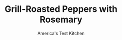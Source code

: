 ---
layout: ../../layouts/MarkdownPostLayout.astro
title: Grill-Roasted Peppers with Rosemary
author: America's Test Kitchen
pubDate: 2023-03-15
description: "Roasting red peppers transforms their juicy crunch to smoky tenderness. But to get real flavor into the peppers, we had to come up with a whole new approach."
image_url: https://res.cloudinary.com/hksqkdlah/image/upload/ar_1:1,c_fill,dpr_2.0,f_auto,fl_lossy.progressive.strip_profile,g_faces:auto,q_auto:low,w_344/21514_sfs-grill-roasted-peppers-3
tags: ["Vegetables","Grilling & Barbecue"]
calories: 727
protein: 2
carbohydrates: 12
fats: 
fiber: 4
ingredients: ["1/4 cup, extra-virgin olive oil","3 , garlic cloves, peeled and smashed","1 sprig, rosemary",", Salt and pepper","1 , (13 by 9-inch) disposable aluminum pan","6 , red bell peppers","1 tablespoon, red wine vinegar"]
serves: 4
time: "1¼ hours"
instructions: ["Combine oil, garlic, rosemary, 1/2 teaspoon salt, and 1/4 teaspoon pepper in disposable pan. Using paring knife, cut around stems of peppers and remove cores and seeds. Place peppers in pan and turn to coat with oil. Cover pan tightly with aluminum foil.","FOR A CHARCOAL GRILL: Open bottom vent completely. Light large chimney starter filled with charcoal briquettes (6 quarts). When top coals are partially covered with ash, pour evenly over half of grill. Set cooking grate in place, cover, and open lid vent completely. Heat grill until hot, about 5 minutes.","FOR A GAS GRILL: Turn all burners to high, cover, and heat grill until hot, about 15 minutes. Turn all burners to medium-high.","Clean and oil cooking grate. Place pan on grill (over hotter side for charcoal) and cook, covered, until peppers are just tender and skins begin to blister, 10 to 15 minutes, rotating and shaking pan halfway through cooking.","Remove pan from heat and carefully remove foil (reserve foil to use later). Using tongs, remove peppers from pan, allowing juices to drip back into pan, and place on grill (over hotter side for charcoal). Grill peppers, covered, turning every few minutes until skins are blackened, 10 to 15 minutes.","Discard rosemary sprig. Transfer juices and garlic to medium bowl and whisk in vinegar. Remove peppers from grill, return to now-empty pan, and cover tightly with foil. Let peppers steam for 5 minutes. Using spoon, scrape blackened skin off each pepper. Quarter peppers lengthwise, add to vinaigrette in bowl, and toss to combine. Season with salt and pepper to taste, and serve."]
nutrition: ["403 mg Potassium","51 mg Phosphorus","23 mg Calcium","1 mg Iron","24 mg Magnesium","464 mg Sodium","14 g Fat","1 mg Niacin (B3)","9 g Monounsaturated","1 g Polyunsaturated","228 mg Vitamin C","1 g Saturated","4 g Fiber","83 µg Folate (food)","7 g Sugars","17 µg Vitamin K","170 g Water","12 g Carbs","83 µg Folate equivalent (total)","2 g Protein","4 mg Vitamin E","282 µg Vitamin A","181 kcal Energy","727 calories"]
notes: "These peppers can be refrigerated for up to five days."
---
